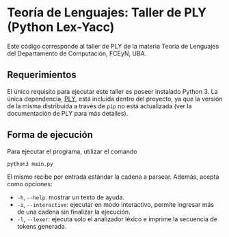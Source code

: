 # Teoría de Lenguajes: Taller de PLY (Python Lex-Yacc)

Este código corresponde al taller de PLY de la materia Teoría de Lenguajes
del Departamento de Computación, FCEyN, UBA.

## Requerimientos

El único requisito para ejecutar este taller es poseer instalado Python 3.
La única dependencia, [PLY](http://www.dabeaz.com/ply/), está incluida dentro
del proyecto, ya que la versión de la misma distribuida a través de `pip` no
está actualizada (ver la documentación de PLY para más detalles).

## Forma de ejecución

Para ejecutar el programa, utilizar el comando

```
python3 main.py
```

El mismo recibe por entrada estándar la cadena a parsear.
Además, acepta como opciones:

- `-h`, `--help`: mostrar un texto de ayuda.
- `-i`, `--interactive`: ejecutar en modo interactivo, permite ingresar más
  de una cadena sin finalizar la ejecución.
- `-l`, `--lexer`: ejecuta solo el analizador léxico e imprime la secuencia
  de tokens generada.

